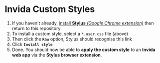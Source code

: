 # Invida Custom Styles

1. If you haven't already, [install **Stylus** *(Google Chrome extension)*](https://chrome.google.com/webstore/detail/stylus/clngdbkpkpeebahjckkjfobafhncgmne) then return to this repository
2. To install a custom style, select a `*.user.css` file (above)
3. Then click the **`Raw`** option, Stylus should recognise this link
4. Click **`Install style`**
5. Done. You should now be able to **apply the custom style** to an **Invida web app** via the **Stylus browser extension**.